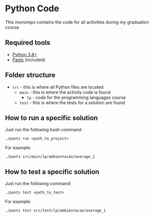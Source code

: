 # Python Code

This monorepo contains the code for all activities during my graduation course

## Required tools

- [Python 3.8+][python]
- [Pants][pants-build] (included)

## Folder structure

- `src` - this is where all Python files are located
  - `main` - this is where the activity code is found
    - `lp` - code for the programming languages course
  - `test` - this is where the tests for a solution are found

## How to run a specific solution

Just run the following bash command:

    ./pants run <path_to_project>

For example:

    ./pants src/main/lp/ambientacao/average_1

## How to test a specific solution

Just run the following command:

    ./pants test <path_to_test>

For example:

    ./pants test src/test/lp/ambientacao/average_1

[pants-build]: https://www.pantsbuild.org/
[python]: https://www.python.org/
